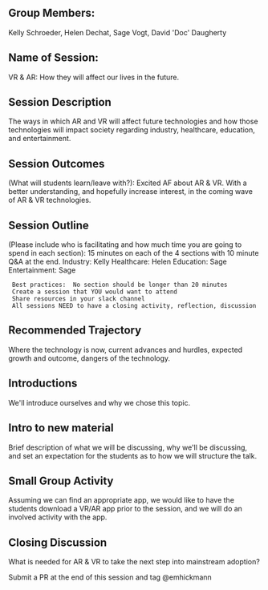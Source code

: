 ## Group Members:
Kelly Schroeder, Helen Dechat, Sage Vogt, David 'Doc' Daugherty


## Name of Session: 
 VR & AR: How they will affect our lives in the future.
## Session Description 

The ways in which AR and VR will affect future technologies and how those technologies will impact society regarding industry, healthcare, education, and entertainment. 

## Session Outcomes 

(What will students learn/leave with?): Excited AF about AR & VR. With a better understanding, and hopefully increase interest, in the coming wave of AR & VR technologies.

## Session Outline 

(Please include who is facilitating and how much time you are going to spend in each section):
     15 minutes on each of the 4 sections with 10 minute Q&A at the end.
     Industry: Kelly
     Healthcare: Helen
     Education: Sage
     Entertainment: Sage

     
     Best practices:  No section should be longer than 20 minutes
     Create a session that YOU would want to attend
     Share resources in your slack channel
     All sessions NEED to have a closing activity, reflection, discussion
    
## Recommended Trajectory 
Where the technology is now, current advances and hurdles, expected growth and outcome, dangers of the technology.
## Introductions
We'll introduce ourselves and why we chose this topic.
## Intro to new material
Brief description of what we will be discussing, why we'll be discussing, and set an expectation for the students as to how we will structure the talk.
## Small Group Activity
Assuming we can find an appropriate app, we would like to have the students download a VR/AR app prior to the session, and we will do an involved activity with the app. 
## Closing Discussion
What is needed for AR & VR to take the next step into mainstream adoption?


Submit a PR at the end of this session and tag @emhickmann
